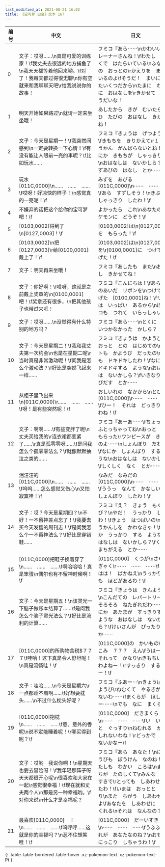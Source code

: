 ```yaml
---
last_modified_at: 2021-08-21 16:02
title: 《宝可梦 白金》文本 167
---
```

| 编号 | 中文 | 日文 |
| ---- | ---- | ---- |
| 0 | 文子：哎呀……\n真是可爱的训练家！\f我丈夫去很远的地方捕鱼了\n我天天都等着他回来哟。\f对了！我每天都过得很无聊\n你有空就来和我聊聊天吧\r给我说说你的故事！ | フミコ『あら⋯⋯\nかわいい　トレーナーさんね！\fわたし　とおくで　はたらいている\nふなのりの　おっとの\rかえりを　まっているのよ\fそうだ！　まいにち　たいくつだから\nたまに　わたしに　おはなしを\rきかせて　ちょうだいな！ |
| 1 | 明天开始如果路过\n就请一定来坐坐哦！ | あしたから　きが　むいたら\nぜひ　たびの　おはなし　きかせてね！ |
| 2 | 文子：今天是星期一！\f我突然间感到\n一定要转换一下心情！\f有没有能让人眼前一亮的事呢？\f比如玩水…… | フミコ『きょうは　げつようび！\fきもちを　きりかえて\r１しゅうかん　がんばらないとね！\fなにか　きもちが　しゃっきりする\nおはなしは　ないかしら？\fみずあびの　はなし　とか⋯⋯ |
| 3 | 玩水[011C,0000]\n……　……　……\f哎呀！好凉快的样子！\n感觉真的一亮呢！\f | みずを　あびる　[011C,0000]\n⋯⋯　⋯⋯　⋯⋯\fあら　すずしそう！\nきぶんが　しゃっきり　したわ！\f |
| 4 | 不嫌弃的话把这个给你的宝可梦吧！\f | よかったら　これ\nあなたの　ポケモンに　どうぞ！\f |
| 5 | [0103,0002]得到了\n[0127,0003]！\f | [0103,0002]は\n[0127,0003]を　もらった！\f |
| 6 | [0103,0002]\n把[0127,0003]\r给[0100,0001]戴上了！\f | [0103,0002]は\n[0127,0003]を\r[0100,0001]に　つけて　あげた！\f |
| 7 | 文子：明天再来坐哦！ | フミコ『あしたも　また\nおはなし　きかせてね！ |
| 8 | 文子：你好啊！\f哎呀，这就是之前戴上奖章的\n[0100,0001]吧！\f奖章还有很多，\n把其他孩子也带过来吧！ | フミコ『こんにちは！\fあら　このあいだ　リボンを\nつけて　あげた　[0100,0001]ね！\fリボンは　いっぱい　あるから\nほかのコも　つれて　いらっしゃい！ |
| 9 | 文子：哎呀……\n没觉得有什么特别的地方吗？ | フミコ『あら⋯⋯\nとくに　おもいつかなかった　かしら？ |
| 10 | 文子：今天是星期二！\f我和我丈夫第一次约会\n也是在星期二呢\r当时真是非常激动呢！\f问我是怎么个激动法？\f好比是突然飞起来一样…… | フミコ『きょうは　かようび！\fおっと　との　はじめての\nデートも　かようび　だったの\rとても　ドキドキしたわ！\fなにか　ドキドキする　ような\nおはなしは　ないかしら？\fいきなり　とびだす　とか⋯⋯ |
| 11 | 从柜子里飞出来\n[011C,0000]\r……　……　……\f呀！是有些突然呢！\f | おしいれの　なかから\nとびだす　[011C,0000]\r⋯⋯　⋯⋯　⋯⋯\fひー！　それは　どっきりするわね！\f |
| 12 | 文子：啊啊……\f有些变胖了呢\n丈夫买给我的\r连衣裙都变紧了……\r真是孤零零呀……\f是问我怎么个孤零零法么？\f就像默默抽泣之类的…… | フミコ『あーあ⋯⋯\fちょっと　ふとっちゃってね\nおっと　から　もらった\rワンピースが　きついのよ⋯⋯\nしょんぼり　だわ⋯⋯\fなにか　しょんぼり　する　ような\nおはなしは　ないかしら？\fしくしく　なく　とか⋯⋯ |
| 13 | 泪汪汪的[011C,0000]\n……　……　……\f呜呜……怎么感觉又伤心\n又怕寂寞哇！\f | なみだ　なみだの　[011C,0000]\n⋯⋯　⋯⋯　⋯⋯\fううっ　なんて　かなしいの\nしょんぼり　したわ！\f |
| 14 | 文子：哎？今天是星期四？\n不好！一不留神差点忘了！\f我要去买今天发售的周刊志！\f是问我怎么个一不留神法么？\f好比是穿错鞋…… | フミコ『え？　きょう　もくようび？\nやだ！　うっかり　してたわ！\fきょう　はつばいの\nしゅうかんしを　かわなきゃ！\fなにか　うっかり　する　ような\nおはなしは　ないかしら？\fくつを　まちがえる　とか⋯⋯ |
| 15 | [011C,0000]把鞋子换着穿了\n……　……　……\f啊哈哈哈！真是笨蛋\n偶尔也有不留神时候啊！\f | [011C,0000]　くつが\nさゆう　ぎゃく\r⋯⋯　⋯⋯　⋯⋯\fあははは！　ばかねえ\nうっかり　にも　ほどがあるわ！\f |
| 16 | 文子：今天是星期五！\n该灵光一下脑子做账本结算了……\f是问我怎么个脑子灵光法么？\f好比是流利的计算…… | フミコ『きょうは　きんようび！\nこんだての　レパートリーも\rそろそろ　ねたぎれだわ⋯⋯\fなにか　あたまが　すっきりする\nような　おはなしは　ないかしら？\fけいさんが　ぴったり　とか⋯⋯ |
| 17 | [011C,0000]的所购物含税$７７７\f哇哈！这下真是令人舒坦呢！\n真是流畅哇！\f | [011C,0000]の　かいもの\nぜいこみ　７７７　えん\fうはー！　それって　かなり\nきもちいい　わよねー！\rすっきり　するわー！\f |
| 18 | 文子：哇哈……\n今天是星期六\r一点都睡不着啊……\f好想要枕头……\n不过什么枕头好呢？ | フミコ『ふあー⋯\nきょうは　どようび\rねむくて　やるきが　でないわ⋯⋯\fまくらが　ほしいわー⋯⋯\nでも　なに　まくら？ |
| 19 | [011C,0000]抱枕\n……　……　……\f意、意外的香呢\n说不定能睡着呢！\r哪买得到呢？\f | [011C,0000]　だきまくら\n⋯⋯　⋯⋯　⋯⋯\fい　いがいと　ぐっすり\nねむれる　かも　しれないわね！\rどっかで　かえないかなー\f |
| 20 | 文子：哎哟　我说你啊！\n星期天也要去冒险呀！\f我年轻那阵子呀天天都很开心呢\n很喜欢和大家在一起\r感觉很幸福！\f现在就和丈夫两个人\n那是另一种幸福哟。\f对你来说\n什么才是幸福呢？ | フミコ『あら　あなた！\nにちようびも　ぼうけん　なのね！\fわたしも　わかい　ころは\nまいにちが　たのしくて\rみんな　だいすきで\rとっても　しあわせだったわ！\fいまは　おっとと　ふたり\nまた　ちがう　しあわせなのよ\fあなたを　しあわせに　してくれる\nそれは　なんなの？ |
| 21 | 最喜欢[011C,0000]　！\n……　……　……\f呜呼呼……这就是你的幸福吗？\n忍不住想笑哇！\f | [011C,0000]　だーいすき！\n⋯⋯　⋯⋯　⋯⋯\fうふふ　それが　あなたなのね？\nおもわず　にっこり　しちゃうわ！\f |
{: .table .table-bordered .table-hover .xz-pokemon-text .xz-pokemon-text-Pt }